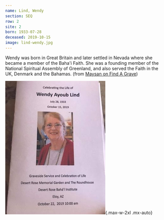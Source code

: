 ```yaml
---
name: Lind, Wendy
section: SEQ
row: 2
site: 2
born: 1933-07-28
deceased: 2019-10-15
image: lind-wendy.jpg
---
```


Wendy was born in Great Britain and later settled in Nevada where she became a member of the Baha'i Faith. She was a founding member of the National Spiritual Assembly of Greenland, and also served the Faith in the UK, Denmark and the Bahamas. (from [Maysan on Find A Grave](https://www.findagrave.com/memorial/205743053/wendy-ayoub-lind))

![program from a memorial gathering for Wendy Lind](/sites/lind-memorial-program.jpeg){.max-w-2xl .mx-auto}
